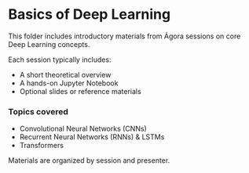 # Basics of Deep Learning

This folder includes introductory materials from Ágora sessions on core Deep Learning concepts.

Each session typically includes:
- A short theoretical overview
- A hands-on Jupyter Notebook
- Optional slides or reference materials

### Topics covered
- Convolutional Neural Networks (CNNs)
- Recurrent Neural Networks (RNNs) & LSTMs
- Transformers

Materials are organized by session and presenter.
